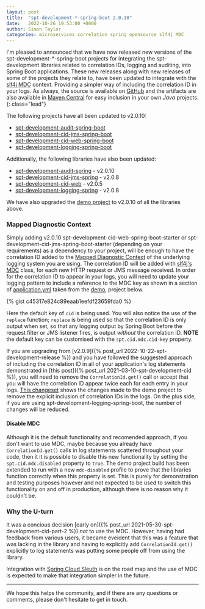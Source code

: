 ```yaml
---
layout: post
title:  "spt-development-*-spring-boot 2.0.10"
date:   2022-10-26 19:53:00 +0000
author: Simon Taylor
categories: microservices correlation spring opensource slf4j MDC
---
```

I'm pleased to announced that we have now released new versions of the spt-development-*-spring-boot projects for integrating the spt-development
libraries related to correlation IDs, logging and auditing, into Spring Boot applications. These new releases along with new releases of some of
the projects they relate to, have been updated to integrate with the [slf4j MDC](https://www.slf4j.org/api/org/slf4j/MDC.html) context. Providing
a simpler way of including the correlation ID in your logs. As always, the source is available on [GitHub](https://github.com/spt-development) and 
the artifacts are also available in [Maven Central](https://mvnrepository.com/artifact/com.spt-development) for easy inclusion in your own 
<em>Java</em> projects.
{: class="lead"}

The following projects have all been updated to v2.0.10:

* [spt-development-audit-spring-boot](https://github.com/spt-development/spt-development-audit-spring-boot)
* [spt-development-cid-jms-spring-boot](https://github.com/spt-development/spt-development-cid-jms-spring-boot)
* [spt-development-cid-web-spring-boot](https://github.com/spt-development/spt-development-cid-web-spring-boot)
* [spt-development-logging-spring-boot](https://github.com/spt-development/spt-development-logging-spring-boot)

Additionally, the following libraries have also been updated:

* [spt-development-audit-spring](https://github.com/spt-development/spt-development-audit-spring) - v2.0.10
* [spt-development-cid-jms-spring](https://github.com/spt-development/spt-development-cid-jms-spring) - v2.0.8
* [spt-development-cid-web](https://github.com/spt-development/spt-development-cid-web) - v2.0.5
* [spt-development-logging-spring](https://github.com/spt-development/spt-development-logging-spring) - v2.0.8

We have also upgraded the [demo project](https://github.com/spt-development/spt-development-demo) to v2.0.10 of all the libraries above.

### Mapped Diagnostic Context

Simply adding v2.0.10 spt-development-cid-web-spring-boot-starter or spt-development-cid-jms-spring-boot-starter (depending on your requirements)
as a dependency to your project, will be enough to have the correlation ID added to the [Mapped Diagnostic Context](https://logback.qos.ch/manual/mdc.html) 
of the underlying logging system you are using. The correlation ID will be added with [slf4j's MDC](https://www.slf4j.org/api/org/slf4j/MDC.html) class, 
for each new HTTP request or JMS message received. In order for the correlation ID to appear in your logs, you will need to update your logging pattern to 
include a reference to the MDC key as shown in a section of 
[application.yml](https://github.com/spt-development/spt-development-demo/blob/main/src/main/resources/application.yml) taken from the
[demo](https://github.com/spt-development/spt-development-demo), project below.

{% gist c45317e824c89eaab1eefdf23659fda0 %}

Here the default key of `cid` is being used. You will also notice the use of the `replace` function; `replace` is being used so that the correlation ID
is only output when set, so that any logging output by Spring Boot before the request filter or JMS listener fires, is output *without* the 
correlation ID. **NOTE** the default key can be customised with the `spt.cid.mdc.cid-key` property.

If you are upgrading from [v2.0.9]({% post_url 2022-10-22-spt-development-release %}) and you have followed the suggested approach of including the
correlation ID in all of your application's log statements demonstrated in [this post]({% post_url 2021-03-10-spt-development-cid %}), you will need
to remove the `CorrelationId.get()` call or accept that you will have the correlation ID appear twice each for each entry in your logs. 
[This changeset](https://github.com/spt-development/spt-development-demo/commit/72358a18c912f7395cb71c4df3962860c97dade1#diff-431ef65f9135a677edec67313f319a2a122952c150df775cb0796db7a2ccb43a)
shows the changes made to the demo project to remove the explicit inclusion of correlation IDs in the logs. On the plus side, if you are using
spt-development-logging-spring-boot, the number of changes will be reduced.

#### Disable MDC

Although it is the default functionality and recomended approach, if you don't want to use MDC, maybe because you already have `CorrelationId.get()` calls
in log statements scattered throughout your code, then it it is possible to disable this new functionality by setting the `spt.cid.mdc.disabled` property to `true`.
The demo project build has been extended to run with a new `mdc-disabled` profile to prove that the libraries function correctly when this property is set. This
is purely for demonstration and testing purposes however and not expected to be used to switch this functionality on and off in production, although there is 
no reason why it couldn't be.

### Why the U-turn

It was a concious decision [early on]({% post_url 2021-05-30-spt-development-cid-part-2 %}) *not* to use the MDC. However, having had feedback from various
users, it became eveident that this was a feature that was lacking in the library and having to explicitly add `CorrelationId.get()` explicitly to log
statements was putting some people off from using the library.

Integration with [Spring Cloud Sleuth](https://spring.io/projects/spring-cloud-sleuth) is on the road map and the use of MDC is expected to make that integration 
simpler in the future.

---

We hope this helps the community, and if there are any questions or comments, please don't hesitate to get in touch.
